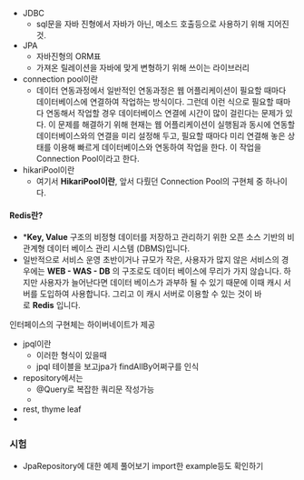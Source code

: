 * JDBC
	* sql문을 자바 진형에서 자바가 아닌, 메소드 호출등으로 사용하기 위해 지어진 것.
* JPA
	* 자바진형의 ORM표
	* 가져온 릴레이션을 자바에 맞게 변형하기 위해 쓰이는 라이브러리
* connection pool이란
	* 데이터 연동과정에서 일반적인 연동과정은 웹 어플리케이션이 필요할 때마다 데이터베이스에 연결하여 작업하는 방식이다. 그런데 이런 식으로 필요할 때마다 연동해서 작업할 경우 데이터베이스 연결에 시간이 많이 걸린다는 문제가 있다. 이 문제를 해결하기 위해 현재는 웹 어플리케이션이 실행됨과 동시에 연동할 데이터베이스와의 연결을 미리 설정해 두고, 필요할 때마다 미리 연결해 놓은 상태를 이용해 빠르게 데이터베이스와 연동하여 작업을 한다. 이 작업을 Connection Pool이라고 한다.
* hikariPool이란
	* 여기서 **HikariPool이란**, 앞서 다뤘던 Connection Pool의 구현체 중 하나이다.
#### **Redis란?**
* ***Key, Value** 구조의 비정형 데이터를 저장하고 관리하기 위한 오픈 소스 기반의 비관계형 데이터 베이스 관리 시스템 (DBMS)입니다.
* 일반적으로 서비스 운영 초반이거나 규모가 작은, 사용자가 많지 않은 서비스의 경우에는 **WEB - WAS - DB** 의 구조로도 데이터 베이스에 무리가 가지 않습니다. 하지만 사용자가 늘어난다면 데이터 베이스가 과부하 될 수 있기 때문에 이때 캐시 서버를 도입하여 사용합니다. 그리고 이 캐시 서버로 이용할 수 있는 것이 바로 **Redis** 입니다.

인터페이스의 구현체는 하이버네이트가 제공

* jpql이란
	* 이러한 형식이 있을때
	* jpql 테이블을 보고jpa가 findAllBy어쩌구를 인식
* repository에서는
	* @Query로 복잡한 쿼리문 작성가능
	* 
* rest, thyme leaf
* 
 
### 시험
* JpaRepository에 대한 예제 풀어보기
import한 example등도 확인하기

